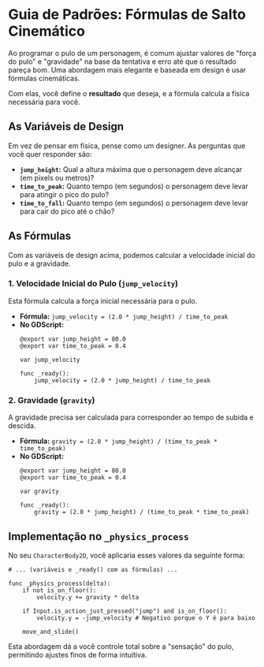# Guia de Padrões: Fórmulas de Salto Cinemático

Ao programar o pulo de um personagem, é comum ajustar valores de "força do pulo" e "gravidade" na base da tentativa e erro até que o resultado pareça bom. Uma abordagem mais elegante e baseada em design é usar fórmulas cinemáticas.

Com elas, você define o **resultado** que deseja, e a fórmula calcula a física necessária para você.

## As Variáveis de Design

Em vez de pensar em física, pense como um designer. As perguntas que você quer responder são:

*   **`jump_height`:** Qual a altura máxima que o personagem deve alcançar (em pixels ou metros)?
*   **`time_to_peak`:** Quanto tempo (em segundos) o personagem deve levar para atingir o pico do pulo?
*   **`time_to_fall`:** Quanto tempo (em segundos) o personagem deve levar para cair do pico até o chão?

## As Fórmulas

Com as variáveis de design acima, podemos calcular a velocidade inicial do pulo e a gravidade.

### 1. Velocidade Inicial do Pulo (`jump_velocity`)

Esta fórmula calcula a força inicial necessária para o pulo.

*   **Fórmula:** `jump_velocity = (2.0 * jump_height) / time_to_peak`
*   **No GDScript:**
    ```gdscript
    @export var jump_height = 80.0
    @export var time_to_peak = 0.4

    var jump_velocity

    func _ready():
        jump_velocity = (2.0 * jump_height) / time_to_peak
    ```

### 2. Gravidade (`gravity`)

A gravidade precisa ser calculada para corresponder ao tempo de subida e descida.

*   **Fórmula:** `gravity = (2.0 * jump_height) / (time_to_peak * time_to_peak)`
*   **No GDScript:**
    ```gdscript
    @export var jump_height = 80.0
    @export var time_to_peak = 0.4

    var gravity

    func _ready():
        gravity = (2.0 * jump_height) / (time_to_peak * time_to_peak)
    ```

## Implementação no `_physics_process`

No seu `CharacterBody2D`, você aplicaria esses valores da seguinte forma:

```gdscript
# ... (variáveis e _ready() com as fórmulas) ...

func _physics_process(delta):
    if not is_on_floor():
        velocity.y += gravity * delta

    if Input.is_action_just_pressed("jump") and is_on_floor():
        velocity.y = -jump_velocity # Negativo porque o Y é para baixo

    move_and_slide()
```

Esta abordagem dá a você controle total sobre a "sensação" do pulo, permitindo ajustes finos de forma intuitiva.

